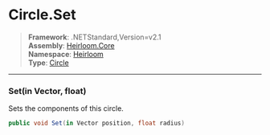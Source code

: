 # Circle.Set

> **Framework**: .NETStandard,Version=v2.1  
> **Assembly**: [Heirloom.Core][0]  
> **Namespace**: [Heirloom][0]  
> **Type**: [Circle][1]  

--------------------------------------------------------------------------------

### Set(in Vector, float)

Sets the components of this circle.

```cs
public void Set(in Vector position, float radius)
```

[0]: ../Heirloom.Core.md
[1]: Heirloom.Circle.md
